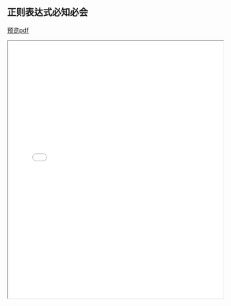## 正则表达式必知必会
[预览pdf](/正则表达式必知必会.pdf)
<iframe src="/正则表达式必知必会.pdf" style="width:100%;height:600px" ></iframe>
